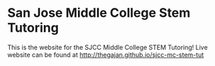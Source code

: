 # San Jose Middle College Stem Tutoring 
This is the website for the SJCC Middle College STEM Tutoring!
Live website can be found at http://thegajan.github.io/sjcc-mc-stem-tut
